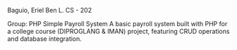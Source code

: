 Baguio, Eriel Ben L.
CS - 202

Group: PHP
Simple Payroll System
A basic payroll system built with PHP for a college course (DIPROGLANG & IMAN) project, featuring CRUD operations and database integration.
